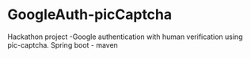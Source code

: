 # GoogleAuth-picCaptcha
Hackathon project -Google authentication with human verification using pic-captcha. Spring boot - maven 
